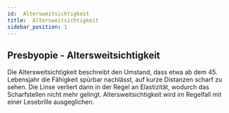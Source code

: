 ```yaml
---
id:  Altersweitsichtigkeit 
title:  Altersweitsichtigkeit 
sidebar_position: 1
---
```


## Presbyopie - Altersweitsichtigkeit

Die Altersweitsichtigkeit beschreibt den Umstand, dass etwa ab dem 45. Lebensjahr die Fähigkeit spürbar nachlässt, auf kurze Distanzen scharf zu sehen. Die Linse verliert dann in der Regel an Elastizität, wodurch das  Scharfstellen nicht mehr gelingt. Altersweitsichtigkeit wird im Regelfall mit einer Lesebrille ausgeglichen.

